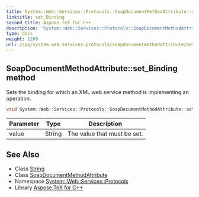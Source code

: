 ```yaml
---
title: System::Web::Services::Protocols::SoapDocumentMethodAttribute::set_Binding method
linktitle: set_Binding
second_title: Aspose.TeX for C++
description: 'System::Web::Services::Protocols::SoapDocumentMethodAttribute::set_Binding method. Sets the binding for which an XML web service method is implementing an operation in C++.'
type: docs
weight: 1200
url: /cpp/system.web.services.protocols/soapdocumentmethodattribute/set_binding/
---
```

## SoapDocumentMethodAttribute::set_Binding method


Sets the binding for which an XML web service method is implementing an operation.

```cpp
void System::Web::Services::Protocols::SoapDocumentMethodAttribute::set_Binding(String value)
```


| Parameter | Type | Description |
| --- | --- | --- |
| value | String | The value that must be set. |

## See Also

* Class [String](../../../system/string/)
* Class [SoapDocumentMethodAttribute](../)
* Namespace [System::Web::Services::Protocols](../../)
* Library [Aspose.TeX for C++](../../../)
